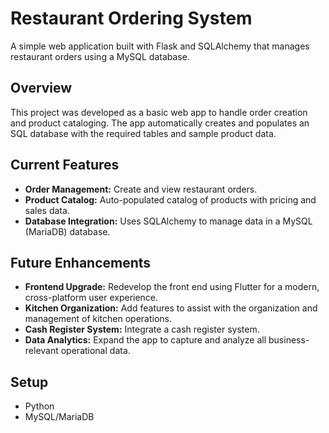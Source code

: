 # Restaurant Ordering System

A simple web application built with Flask and SQLAlchemy that manages restaurant orders using a MySQL database.

## Overview

This project was developed as a basic web app to handle order creation and product cataloging. 
The app automatically creates and populates an SQL database with the required tables and sample product data.

## Current Features

- **Order Management:** Create and view restaurant orders.
- **Product Catalog:** Auto-populated catalog of products with pricing and sales data.
- **Database Integration:** Uses SQLAlchemy to manage data in a MySQL (MariaDB) database.

## Future Enhancements

- **Frontend Upgrade:** Redevelop the front end using Flutter for a modern, cross-platform user experience.
- **Kitchen Organization:** Add features to assist with the organization and management of kitchen operations.
- **Cash Register System:** Integrate a cash register system.
- **Data Analytics:** Expand the app to capture and analyze all business-relevant operational data.

## Setup

- Python
- MySQL/MariaDB
